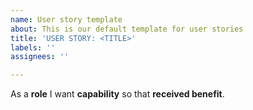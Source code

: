 ```yaml
---
name: User story template
about: This is our default template for user stories
title: 'USER STORY: <TITLE>'
labels: ''
assignees: ''

---
```


As a **role** I want **capability** so that **received benefit**.
